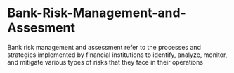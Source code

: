 # Bank-Risk-Management-and-Assesment
 Bank risk management and assessment refer to the processes and strategies implemented by financial institutions to identify, analyze, monitor, and mitigate various types of risks that they face in their operations
